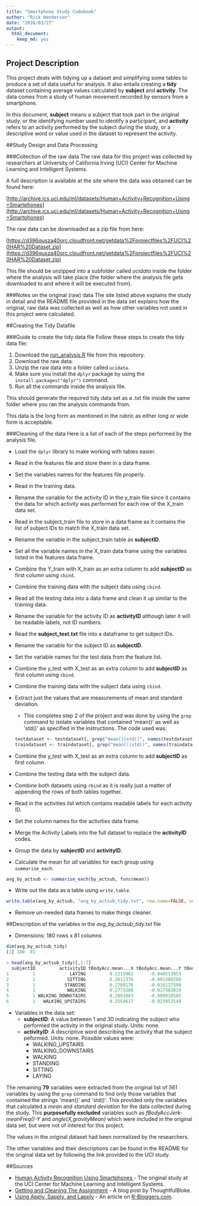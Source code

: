 ```yaml
---
title: "Smartphone Study Codebook"
author: "Rick Henderson"
date: "2016/03/27"
output:
  html_document:
    keep_md: yes
---
```


## Project Description
This project deals with tidying up a dataset and simplifying some tables to produce a set of data useful for analysis. It also entails creating a __tidy__ dataset containing average values calculated by __subject__ and __activity__. The data comes from a study of human movement recorded by sensors from a smartphone.

In this document, __subject__ means a subject that took part in the original study, or the identifying number used to identify a participant, and __activity__ refers to an activity performed by the subject during the study, or a descriptive word or value used in the dataset to represent the activity.

##Study Design and Data Processing

###Collection of the raw data
The raw data for this project was collected by researchers at University of California Irving (UCI) Center for Machine Learning and Intelligent Systems.

A full description is available at the site where the data was obtained can be found here:

[http://archive.ics.uci.edu/ml/datasets/Human+Activity+Recognition+Using+Smartphones](http://archive.ics.uci.edu/ml/datasets/Human+Activity+Recognition+Using+Smartphones)

The raw data can be downloaded as a zip file from here:

[https://d396qusza40orc.cloudfront.net/getdata%2Fprojectfiles%2FUCI%20HAR%20Dataset.zip](https://d396qusza40orc.cloudfront.net/getdata%2Fprojectfiles%2FUCI%20HAR%20Dataset.zip)

This file should be unzipped into a subfolder called _ucidata_ inside the folder where the analysis will take place (the folder where the analysis file gets downloaded to and where it will be executed from).

###Notes on the original (raw) data 
The site listed above explains the study in detail and the README file provided in the data set explains how the original, raw data was collected as well as how other variables not used in this project were calculated.

##Creating the Tidy Datafile

###Guide to create the tidy data file
Follow these steps to create the tidy data file:

1. Download the [run_analysis.R](run_analysis.R) file from this repository.
2. Download the raw data.
3. Unzip the raw data into a folder called `ucidata`.
4. Make sure you install the `dplyr` package by using the `install.packages("dplyr")` command.
5. Run all the commands inside the analysis file.

This should generate the required tidy data set as a .txt file inside the same folder where you ran the analysis commands from.

This data is the long form as mentioned in the rubric as either long or wide form is acceptable.

###Cleaning of the data
Here is a list of each of the steps performed by the analysis file.

* Load the `dplyr` library to make working with tables easier.
* Read in the features file and store them in a data frame.
* Set the variables names for the features file properly.
* Read in the training data.
* Rename the variable for the activity ID in the y\_train file since it contains the data for which activity was performed for each row of the X\_train data set.
* Read in the subject\_train file to store in a data frame as it contains the list of subject IDs to match the X\_train data set.
* Rename the variable in the subject\_train table as __subjectID__.
* Set all the variable names in the X\_train data frame using the variables listed in the features data frame.
* Combine the Y\_train with X\_train as an extra column to add __subjectID__ as first column using `cbind`.
* Combine the training data with the subject data using `cbind`.
* Read all the testing data into a data frame and clean it up similar to the training data.
* Rename the variable for the activity ID as __activityID__ although later it will be readable labels, not ID numbers.
* Read the __subject\_test.txt__ file into a dataframe to get subject IDs.
* Rename the variable for the subject ID as __subjectID__.
* Set the variable names for the test data from the feature list.
* Combine the y\_test with X\_test as an extra column to add __subjectID__ as first column using `cbind`.
* Combine the training data with the subject data using `cbind`.
* Extract just the values that are measurements of mean and standard deviation.
  * This completes step 2 of the project and was done by using the `grep` command to isolate variables that contained 'mean()' as well as 'std()' as specified in the instructions. The code used was:

  ```R
  testdataset <- testdataset[, grep("mean()|std()", names(testdataset) )]
  traindataset <- traindataset[, grep("mean()|std()", names(traindataset) )]
   ```

* Combine the y\_test with X\_test as an extra column to add __subjectID__ as first column.
* Combine the testing data with the subject data.
* Combine both datasets using `rbind` as it is really just a matter of appending the rows of both tables together. 
* Read in the activities list which contains readable labels for each activity ID.
* Set the column names for the activities data frame.
* Merge the Activity Labels into the full dataset to replace the __activityID__ codes.
* Group the data by __subjectID__ and __activityID__.
* Calculate the mean for *all* variables for each group using `summarise_each`.

```R
avg_by_actsub <- summarise_each(by_actsub, funs(mean))
```

* Write out the data as a table using `write.table`.

```R
write.table(avg_by_actsub, "avg_by_actsub_tidy.txt", row.name=FALSE, sep=" ")
```

* Remove un-needed data frames to make things cleaner.

##Description of the variables in the _avg\_by\_actsub\_tidy.txt_ file
* Dimensions: 180 rows x 81 columns

```R
dim(avg_by_actsub_tidy)
[1] 180  81

> head(avg_by_actsub_tidy)[,1:7]
  subjectID         activityID tBodyAcc.mean...X tBodyAcc.mean...Y tBodyAcc.mean...Z tBodyAcc.std...X tBodyAcc.std...Y
1         1             LAYING         0.2215982      -0.040513953        -0.1132036      -0.92805647     -0.836827406
2         1            SITTING         0.2612376      -0.001308288        -0.1045442      -0.97722901     -0.922618642
3         1           STANDING         0.2789176      -0.016137590        -0.1106018      -0.99575990     -0.973190056
4         1            WALKING         0.2773308      -0.017383819        -0.1111481      -0.28374026      0.114461337
5         1 WALKING_DOWNSTAIRS         0.2891883      -0.009918505        -0.1075662       0.03003534     -0.031935943
6         1   WALKING_UPSTAIRS         0.2554617      -0.023953149        -0.0973020      -0.35470803     -0.002320265
```
* Variables in the data set:
  * __subjectID__: A value between 1 and 30 indicating the subject who performed the activity in the original study. Units: none.
  * __activityID__: A descriptive word describing the activity that the subject peformed. Units: none. Possible values were: 
    * WALKING\_UPSTAIRS
    * WALKING\_DOWNSTAIRS
    * WALKING
    * STANDING
    * SITTING
    * LAYING

The remaining __79__ variables were extracted from the original list of _561_ variables by using the `grep` command to find only those variables that contained the strings 'mean()' and 'std()'. This provided only the variables that calculated a _mean_ and _standard deviation_ for the data collected during the study. This __purposefully excluded__ variables such as _fBodyAccJerk-meanFreq()-Y_ and _angle(X,gravityMean)_ which were included in the original data set, but were not of interest for this project.

The values in the original dataset had been normalized by the researchers.

The other variables and their descriptions can be found in the README for the original data set by following the link provided to the UCI study.

##Sources
* [Human Activity Recognition Using Smartphones ](http://archive.ics.uci.edu/ml/datasets/Human+Activity+Recognition+Using+Smartphones) - The original study at the UCI Center for Machine Learning and Intelligent Systems.
* [Getting and Cleaning The Assignment](https://thoughtfulbloke.wordpress.com/2015/09/09/getting-and-cleaning-the-assignment/) - A blog post by ThoughtfulBloke.
* [Using Apply, Sapply, and Lapply](http://www.r-bloggers.com/using-apply-sapply-lapply-in-r/) - An article on [R-Bloggers.com](http://www.r-bloggers.com).

